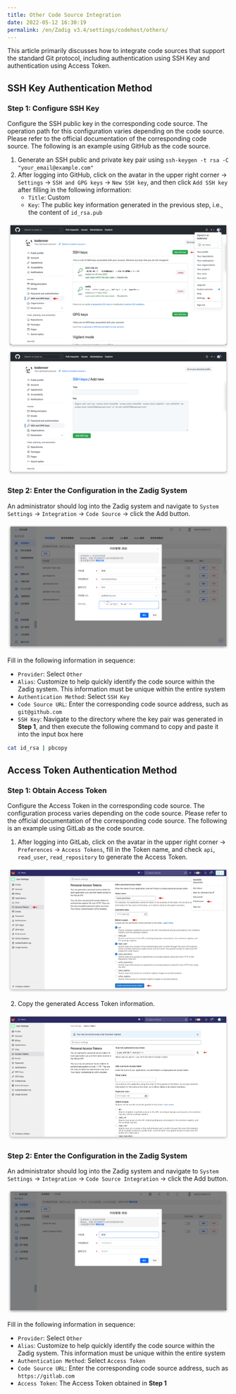 ```yaml
---
title: Other Code Source Integration
date: 2022-05-12 16:30:19
permalink: /en/Zadig v3.4/settings/codehost/others/
---
```


This article primarily discusses how to integrate code sources that support the standard Git protocol, including authentication using SSH Key and authentication using Access Token.

## SSH Key Authentication Method

### Step 1: Configure SSH Key

Configure the SSH public key in the corresponding code source. The operation path for this configuration varies depending on the code source. Please refer to the official documentation of the corresponding code source. The following is an example using GitHub as the code source.

1. Generate an SSH public and private key pair using `ssh-keygen -t rsa -C "your_email@example.com"`
2. After logging into GitHub, click on the avatar in the upper right corner -> `Settings` -> `SSH and GPG keys` -> `New SSH key`, and then click `Add SSH key` after filling in the following information:
    -  `Title`: Custom
    -  `Key`: The public key information generated in the previous step, i.e., the content of `id_rsa.pub`

![github_ssh_key](../../../../_images/github_ssh_key.png)
![github_ssh_key](../../../../_images/github_ssh_key_1.png)

### Step 2: Enter the Configuration in the Zadig System

An administrator should log into the Zadig system and navigate to `System Settings` -> `Integration` -> `Code Source` -> click the Add button.

![other_git_config](../../../../_images/ssh_key_git_config.png)

Fill in the following information in sequence:

- `Provider`: Select `Other`
- `Alias`: Customize to help quickly identify the code source within the Zadig system. This information must be unique within the entire system
- `Authentication Method`: Select `SSH Key`
- `Code Source URL`: Enter the corresponding code source address, such as `git@github.com`
- `SSH Key`: Navigate to the directory where the key pair was generated in **Step 1**, and then execute the following command to copy and paste it into the input box here

``` bash
cat id_rsa | pbcopy
```

## Access Token Authentication Method

### Step 1: Obtain Access Token

Configure the Access Token in the corresponding code source. The configuration process varies depending on the code source. Please refer to the official documentation of the corresponding code source. The following is an example using GitLab as the code source.

1. After logging into GitLab, click on the avatar in the upper right corner -> `Preferences` -> `Access Tokens`, fill in the Token name, and check `api`, `read_user`, `read_repository` to generate the Access Token.

![other_git_config](../../../../_images/gitlab_access_token.png)

2. Copy the generated Access Token information.

![other_git_config](../../../../_images/gitlab_access_token_2.png)

### Step 2: Enter the Configuration in the Zadig System

An administrator should log into the Zadig system and navigate to `System Settings` -> `Integration` -> `Code Source Integration` -> click the Add button.

![other_git_config](../../../../_images/access_token_git_config.png)

Fill in the following information in sequence:

- `Provider`: Select `Other`
- `Alias`: Customize to help quickly identify the code source within the Zadig system. This information must be unique within the entire system
- `Authentication Method`: Select `Access Token`
- `Code Source URL`: Enter the corresponding code source address, such as `https://gitlab.com`
- `Access Token`: The Access Token obtained in **Step 1**
